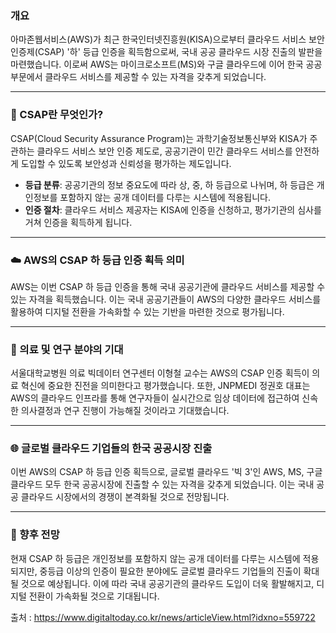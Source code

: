 ### 개요

아마존웹서비스(AWS)가 최근 한국인터넷진흥원(KISA)으로부터 클라우드 서비스 보안인증제(CSAP) '하' 등급 인증을 획득함으로써, 국내 공공 클라우드 시장 진출의 발판을 마련했습니다. 이로써 AWS는 마이크로소프트(MS)와 구글 클라우드에 이어 한국 공공 부문에서 클라우드 서비스를 제공할 수 있는 자격을 갖추게 되었습니다.

---

### 🔐 CSAP란 무엇인가?

CSAP(Cloud Security Assurance Program)는 과학기술정보통신부와 KISA가 주관하는 클라우드 서비스 보안 인증 제도로, 공공기관이 민간 클라우드 서비스를 안전하게 도입할 수 있도록 보안성과 신뢰성을 평가하는 제도입니다.

- **등급 분류**: 공공기관의 정보 중요도에 따라 상, 중, 하 등급으로 나뉘며, 하 등급은 개인정보를 포함하지 않는 공개 데이터를 다루는 시스템에 적용됩니다.
- **인증 절차**: 클라우드 서비스 제공자는 KISA에 인증을 신청하고, 평가기관의 심사를 거쳐 인증을 획득하게 됩니다.

---

### ☁️ AWS의 CSAP 하 등급 인증 획득 의미

AWS는 이번 CSAP 하 등급 인증을 통해 국내 공공기관에 클라우드 서비스를 제공할 수 있는 자격을 획득했습니다. 이는 국내 공공기관들이 AWS의 다양한 클라우드 서비스를 활용하여 디지털 전환을 가속화할 수 있는 기반을 마련한 것으로 평가됩니다.

---

### 🏥 의료 및 연구 분야의 기대

서울대학교병원 의료 빅데이터 연구센터 이형철 교수는 AWS의 CSAP 인증 획득이 의료 혁신에 중요한 진전을 의미한다고 평가했습니다. 또한, JNPMEDI 정권호 대표는 AWS의 클라우드 인프라를 통해 연구자들이 실시간으로 임상 데이터에 접근하여 신속한 의사결정과 연구 진행이 가능해질 것이라고 기대했습니다.

---

### 🌐 글로벌 클라우드 기업들의 한국 공공시장 진출

이번 AWS의 CSAP 하 등급 인증 획득으로, 글로벌 클라우드 '빅 3'인 AWS, MS, 구글 클라우드 모두 한국 공공시장에 진출할 수 있는 자격을 갖추게 되었습니다. 이는 국내 공공 클라우드 시장에서의 경쟁이 본격화될 것으로 전망됩니다.

---

### 🧭 향후 전망

현재 CSAP 하 등급은 개인정보를 포함하지 않는 공개 데이터를 다루는 시스템에 적용되지만, 중등급 이상의 인증이 필요한 분야에도 글로벌 클라우드 기업들의 진출이 확대될 것으로 예상됩니다. 이에 따라 국내 공공기관의 클라우드 도입이 더욱 활발해지고, 디지털 전환이 가속화될 것으로 기대됩니다.

출처 : https://www.digitaltoday.co.kr/news/articleView.html?idxno=559722